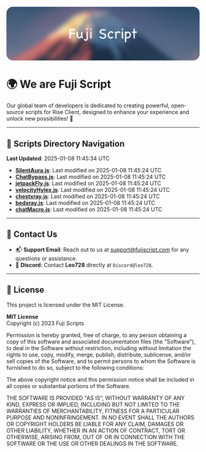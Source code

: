 ![Banner](.github/b.webp)

# 🌍 **We are Fuji Script**

Our global team of developers is dedicated to creating powerful, open-source scripts for Rise Client, designed to enhance your experience and unlock new possibilities! 🌟

---
<!-- SCRIPTS_NAVIGATION_START -->
## 📂 **Scripts Directory Navigation**

**Last Updated**: 2025-01-08 11:45:34 UTC

- **[SilentAura.js](scripts/SilentAura.js)**: Last modified on 2025-01-08 11:45:24 UTC
- **[ChatBypass.js](scripts/ChatBypass.js)**: Last modified on 2025-01-08 11:45:24 UTC
- **[jetpackFly.js](scripts/jetpackFly.js)**: Last modified on 2025-01-08 11:45:24 UTC
- **[velocityHylex.js](scripts/velocityHylex.js)**: Last modified on 2025-01-08 11:45:24 UTC
- **[chestxray.js](scripts/chestxray.js)**: Last modified on 2025-01-08 11:45:24 UTC
- **[bedxray.js](scripts/bedxray.js)**: Last modified on 2025-01-08 11:45:24 UTC
- **[chatMacro.js](scripts/chatMacro.js)**: Last modified on 2025-01-08 11:45:24 UTC

<!-- SCRIPTS_NAVIGATION_END -->

---

## 💬 **Contact Us**  
- 📬 **Support Email**: Reach out to us at [support@fujiscript.com](mailto:support@fujiscript.com) for any questions or assistance.  
- 💬 **Discord**: Contact **Leo728** directly at `Discord@leo728`.

---

## 📜 **License**

This project is licensed under the MIT License.  

**MIT License**  
Copyright (c) 2023 Fuji Scripts  

Permission is hereby granted, free of charge, to any person obtaining a copy of this software and associated documentation files (the "Software"), to deal in the Software without restriction, including without limitation the rights to use, copy, modify, merge, publish, distribute, sublicense, and/or sell copies of the Software, and to permit persons to whom the Software is furnished to do so, subject to the following conditions:  

The above copyright notice and this permission notice shall be included in all copies or substantial portions of the Software.  

THE SOFTWARE IS PROVIDED "AS IS", WITHOUT WARRANTY OF ANY KIND, EXPRESS OR IMPLIED, INCLUDING BUT NOT LIMITED TO THE WARRANTIES OF MERCHANTABILITY, FITNESS FOR A PARTICULAR PURPOSE AND NONINFRINGEMENT. IN NO EVENT SHALL THE AUTHORS OR COPYRIGHT HOLDERS BE LIABLE FOR ANY CLAIM, DAMAGES OR OTHER LIABILITY, WHETHER IN AN ACTION OF CONTRACT, TORT OR OTHERWISE, ARISING FROM, OUT OF OR IN CONNECTION WITH THE SOFTWARE OR THE USE OR OTHER DEALINGS IN THE SOFTWARE.  
